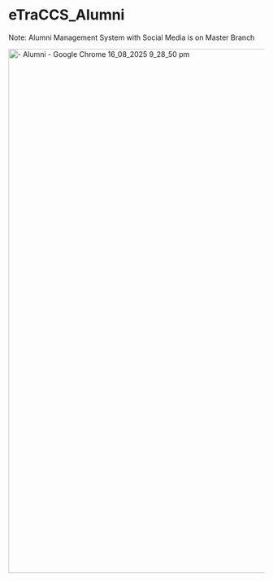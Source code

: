 # eTraCCS_Alumni

Note: Alumni Management System with Social Media is on Master Branch

<img width="1920" height="1032" alt="- Alumni - Google Chrome 16_08_2025 9_28_50 pm" src="https://github.com/user-attachments/assets/e6c29087-7712-44d3-97e2-3f12cfa647f7" />
